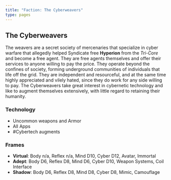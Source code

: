 ```yaml
---
title: "Faction: The Cyberweavers"
type: pages
---
```

## The Cyberweavers

The weavers are a secret society of mercenaries that specialize in cyber warfare that allegedly helped Syndicate free **Hyperion** from the *Tri-Core* and become a free agent. They are free agents themselves and offer their services to anyone willing to pay the price. They operate beyond the confines of society, forming underground communities of individuals that life off the grid. They are independent and resourceful, and at the same time highly appreciated and vilely hated, since they do work for any side willing to pay. The Cyberweavers take great interest in cybernetic technology and like to augment themselves extensively, with little regard to retaining their humanity.


### Technology

- Uncommon weapons and Armor
- All Apps
- #Cybertech augments

### Frames

- **Virtual**: Body n/a, Reflex n/a, Mind D10, Cyber D12, Avatar, Immortal
- **Adept**: Body D6, Reflex D8, Mind D6, Cyber D10, Weapon Systems, Coil Interface
- **Shadow**: Body D6, Reflex D8, Mind D8, Cyber D8, Mimic, Camouflage